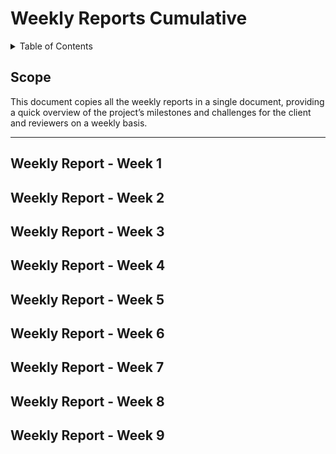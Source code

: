 # Weekly Reports Cumulative

<details>
<summary>Table of Contents</summary>

- [Weekly Reports Cumulative](#weekly-reports-cumulative)
  - [Scope](#scope)

</details>

## Scope

This document copies all the weekly reports in a single document, providing a quick overview of the project’s milestones and challenges for the client and reviewers on a weekly basis.

---

## Weekly Report - Week 1

## Weekly Report - Week 2

## Weekly Report - Week 3

## Weekly Report - Week 4

## Weekly Report - Week 5

## Weekly Report - Week 6

## Weekly Report - Week 7

## Weekly Report - Week 8

## Weekly Report - Week 9

